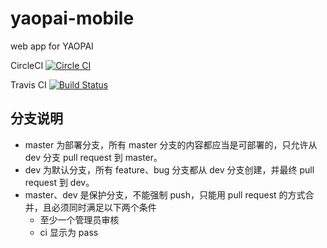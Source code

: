 # yaopai-mobile
web app for YAOPAI

CircleCI 
[![Circle CI](https://circleci.com/gh/2remote/yaopai-mobile/tree/master.svg?style=svg&circle-token=1cc3f1e118023c56b38a5ab98154fcd893baaf06)](https://circleci.com/gh/2remote/yaopai-mobile/tree/master)

Travis CI
[![Build Status](https://magnum.travis-ci.com/2remote/yaopai-mobile.svg?token=kypfurdfJbN2L1tzq7xC)](https://magnum.travis-ci.com/2remote/yaopai-mobile)


## 分支说明

- master 为部署分支，所有 master 分支的内容都应当是可部署的，只允许从 dev 分支 pull request 到 master。
- dev 为默认分支，所有 feature、bug 分支都从 dev 分支创建，并最终 pull request 到 dev。
- master、dev 是保护分支，不能强制 push，只能用 pull request 的方式合并，且必须同时满足以下两个条件
  - 至少一个管理员审核
  - ci 显示为 pass
